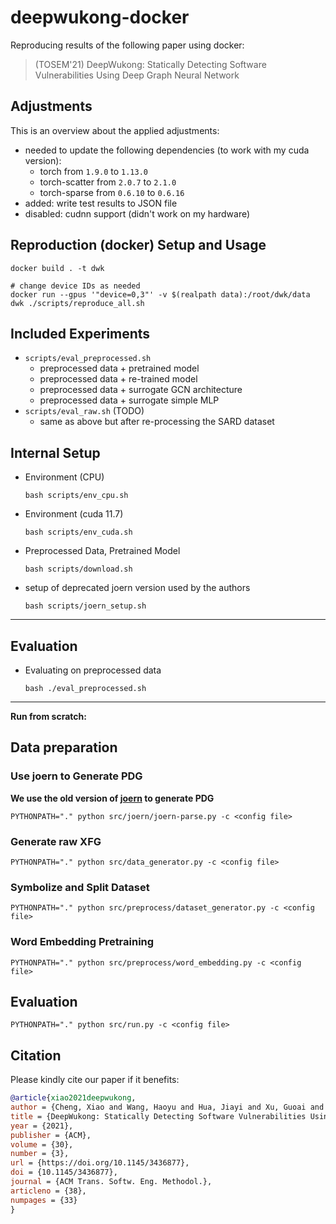# deepwukong-docker

Reproducing results of the following paper using docker:

> (TOSEM'21) DeepWukong: Statically Detecting Software Vulnerabilities Using Deep Graph Neural Network

## Adjustments

This is an overview about the applied adjustments:

- needed to update the following dependencies (to work with my cuda version):
  -  torch from `1.9.0` to `1.13.0`
  -  torch-scatter from `2.0.7` to `2.1.0`
  -  torch-sparse from `0.6.10` to `0.6.16`
-  added: write test results to JSON file
-  disabled: cudnn support (didn't work on my hardware)


## Reproduction (docker) Setup and Usage

```shell
docker build . -t dwk

# change device IDs as needed
docker run --gpus '"device=0,3"' -v $(realpath data):/root/dwk/data dwk ./scripts/reproduce_all.sh
```

## Included Experiments

- `scripts/eval_preprocessed.sh`
  - preprocessed data + pretrained model
  - preprocessed data + re-trained model
  - preprocessed data + surrogate GCN architecture
  - preprocessed data + surrogate simple MLP
- `scripts/eval_raw.sh` (TODO)
  - same as above but after re-processing the SARD dataset

## Internal Setup

- Environment (CPU)

    ```shell
    bash scripts/env_cpu.sh
    ```

- Environment (cuda 11.7)

    ```shell
    bash scripts/env_cuda.sh
    ```

- Preprocessed Data, Pretrained Model

    ```shell
    bash scripts/download.sh
    ```

- setup of deprecated joern version used by the authors

    ```shell
    bash scripts/joern_setup.sh
    ```

---

## Evaluation

- Evaluating on preprocessed data

  ```shell
  bash ./eval_preprocessed.sh
  ```

---

**Run from scratch:**

## Data preparation

### Use joern to Generate PDG

**We use the old version of [joern](https://github.com/ives-nx/dwk_preprocess/tree/main/joern_slicer/joern) to generate PDG**

```shell
PYTHONPATH="." python src/joern/joern-parse.py -c <config file>
```

### Generate raw XFG

```shell
PYTHONPATH="." python src/data_generator.py -c <config file>
```

### Symbolize and Split Dataset

```shell
PYTHONPATH="." python src/preprocess/dataset_generator.py -c <config file>
```

### Word Embedding Pretraining

```shell
PYTHONPATH="." python src/preprocess/word_embedding.py -c <config file>
```

## Evaluation

```shell
PYTHONPATH="." python src/run.py -c <config file>
```


## Citation

Please kindly cite our paper if it benefits:

```bib
@article{xiao2021deepwukong,
author = {Cheng, Xiao and Wang, Haoyu and Hua, Jiayi and Xu, Guoai and Sui, Yulei},
title = {DeepWukong: Statically Detecting Software Vulnerabilities Using Deep Graph Neural Network},
year = {2021},
publisher = {ACM},
volume = {30},
number = {3},
url = {https://doi.org/10.1145/3436877},
doi = {10.1145/3436877},
journal = {ACM Trans. Softw. Eng. Methodol.},
articleno = {38},
numpages = {33}
}
```
